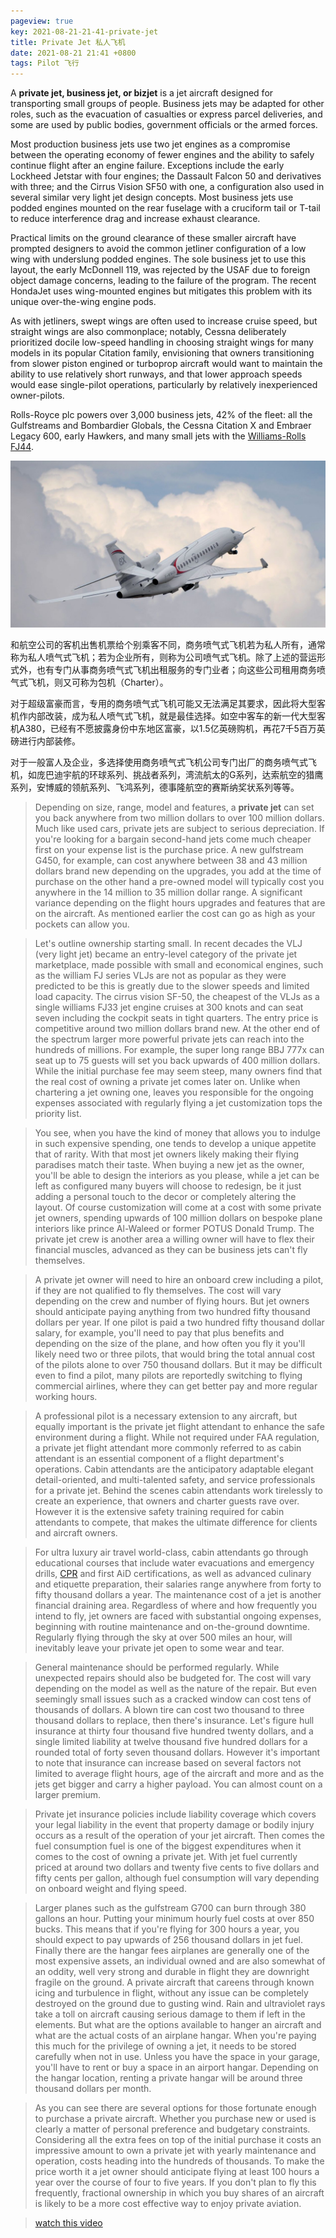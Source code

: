 ```yaml
---
pageview: true
key: 2021-08-21-21-41-private-jet
title: Private Jet 私人飞机
date: 2021-08-21 21:41 +0800
tags: Pilot 飞行
---
```


A **private jet, business jet, or bizjet** is a jet aircraft designed for transporting small groups of people. Business jets may be adapted for other roles, such as the evacuation of casualties or express parcel deliveries, and some are used by public bodies, government officials or the armed forces.

Most production business jets use two jet engines as a compromise between the operating economy of fewer engines and the ability to safely continue flight after an engine failure. Exceptions include the early Lockheed Jetstar with four engines; the Dassault Falcon 50 and derivatives with three; and the Cirrus Vision SF50 with one, a configuration also used in several similar very light jet design concepts. Most business jets use podded engines mounted on the rear fuselage with a cruciform tail or T-tail to reduce interference drag and increase exhaust clearance.

Practical limits on the ground clearance of these smaller aircraft have prompted designers to avoid the common jetliner configuration of a low wing with underslung podded engines. The sole business jet to use this layout, the early McDonnell 119, was rejected by the USAF due to foreign object damage concerns, leading to the failure of the program. The recent HondaJet uses wing-mounted engines but mitigates this problem with its unique over-the-wing engine pods.

As with jetliners, swept wings are often used to increase cruise speed, but straight wings are also commonplace; notably, Cessna deliberately prioritized docile low-speed handling in choosing straight wings for many models in its popular Citation family, envisioning that owners transitioning from slower piston engined or turboprop aircraft would want to maintain the ability to use relatively short runways, and that lower approach speeds would ease single-pilot operations, particularly by relatively inexperienced owner-pilots.

Rolls-Royce plc powers over 3,000 business jets, 42% of the fleet: all the Gulfstreams and Bombardier Globals, the Cessna Citation X and Embraer Legacy 600, early Hawkers, and many small jets with the [Williams-Rolls FJ44](https://en.wikipedia.org/wiki/Williams_FJ44).

![Jet](/assets/images/jet.jpg)

和航空公司的客机出售机票给个别乘客不同，商务喷气式飞机若为私人所有，通常称为私人喷气式飞机；若为企业所有，则称为公司喷气式飞机。除了上述的营运形式外，也有专门从事商务喷气式飞机出租服务的专门业者；向这些公司租用商务喷气式飞机，则又可称为包机（Charter）。

对于超级富豪而言，专用的商务喷气式飞机可能又无法满足其要求，因此将大型客机作内部改装，成为私人喷气式飞机，就是最佳选择。如空中客车的新一代大型客机A380，已经有不愿披露身份中东地区富豪，以1.5亿英磅购机，再花7千5百万英磅进行内部装修。

对于一般富人及企业，多选择使用商务喷气式飞机公司专门出厂的商务喷气式飞机，如庞巴迪宇航的环球系列、挑战者系列，湾流航太的G系列，达索航空的猎鹰系列，安博威的领航系列、飞鸿系列，德事隆航空的赛斯纳奖状系列等等。

> Depending on size, range, model and features, a **private jet** can set you back anywhere from two million dollars to over 100 million dollars. Much like used cars, private jets are subject to serious depreciation. If you're looking for a bargain second-hand jets come much cheaper first on your expense list is the purchase price. A new gulfstream G450, for example, can cost anywhere between 38 and 43 million dollars brand new depending on the upgrades, you add at the time of purchase on the other hand a pre-owned model will typically cost you anywhere in the 14 million to 35 million dollar range. A significant variance depending on the flight hours upgrades and features that are on the aircraft. As mentioned earlier the cost can go as high as your pockets can allow you.

> Let's outline ownership starting small. In recent decades the VLJ (very light jet) became an entry-level category of the private jet marketplace, made possible with small and economical engines, such as the william FJ series VLJs are not as popular as they were predicted to be this is greatly due to the slower speeds and limited load capacity. The cirrus vision SF-50, the cheapest of the VLJs as a single williams FJ33 jet engine cruises at 300 knots and can seat seven including the cockpit seats in tight quarters. The entry price is competitive around two million dollars brand new. At the other end of the spectrum larger more powerful private jets can reach into the hundreds of millions. For example, the super long range BBJ 777x can seat up to 75 guests will set you back upwards of 400 million dollars. While the initial purchase fee may seem steep, many owners find that the real cost of owning a private jet comes later on. Unlike when chartering a jet owning one, leaves you responsible for the ongoing expenses associated with regularly flying a jet customization tops the priority list.

> You see, when you have the kind of money that allows you to indulge in such expensive spending, one tends to develop a unique appetite that of rarity. With that most jet owners likely making their flying paradises match their taste. When buying a new jet as the owner, you'll be able to design the interiors as you please, while a jet can be left as configured many buyers will choose to redesign, be it just adding a personal touch to the decor or completely altering the layout. Of course customization will come at a cost with some private jet owners, spending upwards of 100 million dollars on bespoke plane interiors like prince Al-Waleed or former POTUS Donald Trump. The private jet crew is another area a willing owner will have to flex their financial muscles, advanced as they can be business jets can't fly themselves.

> A private jet owner will need to hire an onboard crew including a pilot, if they are not qualified to fly themselves. The cost will vary depending on the crew and number of flying hours. But jet owners should anticipate paying anything from two hundred fifty thousand dollars per year. If one pilot is paid a two hundred fifty thousand dollar salary, for example, you'll need to pay that plus benefits and depending on the size of the plane, and how often you fly it you'll likely need two or three pilots, that would bring the total annual cost of the pilots alone to over 750 thousand dollars. But it may be difficult even to find a pilot, many pilots are reportedly switching to flying commercial airlines, where they can get better pay and more regular working hours.

> A professional pilot is a necessary extension to any aircraft, but equally important is the private jet flight attendant to enhance the safe environment during a flight. While not required under FAA regulation, a private jet flight attendant more commonly referred to as cabin attendant is an essential component of a flight department's operations. Cabin attendants are the anticipatory adaptable elegant detail-oriented, and multi-talented safety, and service professionals for a private jet. Behind the scenes cabin attendants work tirelessly to create an experience, that owners and charter guests rave over. However it is the extensive safety training required for cabin attendants to compete, that makes the ultimate difference for clients and aircraft owners.

> For ultra luxury air travel world-class, cabin attendants go through educational courses that include water evacuations and emergency drills, [CPR](http://en.wikipedia.org/wiki/Cardiopulmonary_resuscitation) and first AiD certifications, as well as advanced culinary and etiquette preparation, their salaries range anywhere from forty to fifty thousand dollars a year. The maintenance cost of a jet is another financial draining area. Regardless of where and how frequently you intend to fly, jet owners are faced with substantial ongoing expenses, beginning with routine maintenance and on-the-ground downtime. Regularly flying through the sky at over 500 miles an hour, will inevitably leave your private jet open to some wear and tear. 

> General maintenance should be performed regularly. While unexpected repairs should also be budgeted for. The cost will vary depending on the model as well as the nature of the repair. But even seemingly small issues such as a cracked window can cost tens of thousands of dollars. A blown tire can cost two thousand to three thousand dollars to replace, then there's insurance. Let's figure hull insurance at thirty four thousand five hundred twenty dollars, and a single limited liability at twelve thousand five hundred dollars for a rounded total of forty seven thousand dollars. However it's important to note that insurance can increase based on several factors not limited to average flight hours, age of the aircraft and more and as the jets get bigger and carry a higher payload. You can almost count on a larger premium.

> Private jet insurance policies include liability coverage which covers your legal liability in the event that property damage or bodily injury occurs as a result of the operation of your jet aircraft. Then comes the fuel consumption fuel is one of the biggest expenditures when it comes to the cost of owning a private jet. With jet fuel currently priced at around two dollars and twenty five cents to five dollars and fifty cents per gallon, although fuel consumption will vary depending on onboard weight and flying speed.

> Larger planes such as the gulfstream G700 can burn through 380 gallons an hour. Putting your minimum hourly fuel costs at over 850 bucks. This means that if you're flying for 300 hours a year, you should expect to pay upwards of 256 thousand dollars in jet fuel. Finally there are the hangar fees airplanes are generally one of the most expensive assets, an individual owned and are also somewhat of an oddity, well very strong and durable in flight they are downright fragile on the ground. A private aircraft that careens through known icing and turbulence in flight, without any issue can be completely destroyed on the ground due to gusting wind. Rain and ultraviolet rays take a toll on aircraft causing serious damage to them if left in the elements. But what are the options available to hanger an aircraft and what are the actual costs of an airplane hangar. When you're paying this much for the privilege of owning a jet, it needs to be stored carefully when not in use. Unless you have the space in your garage, you'll have to rent or buy a space in an airport hangar. Depending on the hangar location, renting a private hangar will be around three thousand dollars per month.

> As you can see there are several options for those fortunate enough to purchase a private aircraft. Whether you purchase new or used is clearly a matter of personal preference and budgetary constraints. Considering all the extra fees on top of the initial purchase it costs an impressive amount to own a private jet with yearly maintenance and operation, costs heading into the hundreds of thousands. To make the price worth it a jet owner should anticipate flying at least 100 hours a year over the course of four to five years. If you don't plan to fly this frequently, fractional ownership in which you buy shares of an aircraft is likely to be a more cost effective way to enjoy private aviation.

> [watch this video](https://www.youtube.com/watch?v=kn9LLzhhCSI)

<!--more-->
